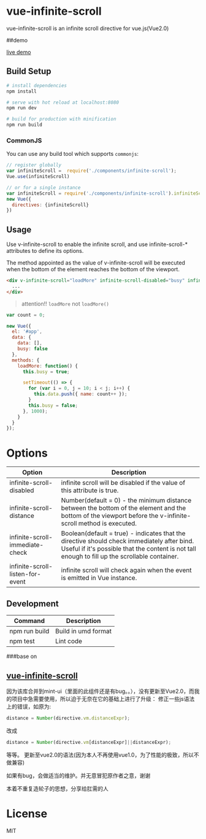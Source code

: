 # vue-infinite-scroll

vue-infinite-scroll is an infinite scroll directive for vue.js(Vue2.0)

##demo

[live demo](https://cdn.rawgit.com/bajian/vue-infinite-scroll/master/dist/index2.html)

## Build Setup

``` bash
# install dependencies
npm install

# serve with hot reload at localhost:8080
npm run dev

# build for production with minification
npm run build
```

### CommonJS

You can use any build tool which supports `commonjs`:

```JavaScript
// register globally
var infiniteScroll =  require('./components/infinite-scroll');
Vue.use(infiniteScroll)

// or for a single instance
var infiniteScroll = require('./components/infinite-scroll').infiniteScroll;
new Vue({
  directives: {infiniteScroll}
})

```


## Usage

Use v-infinite-scroll to enable the infinite scroll, and use infinite-scroll-* attributes to define its options.

The method appointed as the value of v-infinite-scroll will be executed when the bottom of the element reaches the bottom of the viewport.

```HTML
<div v-infinite-scroll="loadMore" infinite-scroll-disabled="busy" infinite-scroll-distance="10">
  ...
</div>
```
> attention!! `loadMore` not `loadMore()`

```JavaScript
var count = 0;

new Vue({
  el: '#app',
  data: {
    data: [],
    busy: false
  },
  methods: {
    loadMore: function() {
      this.busy = true;

      setTimeout(() => {
        for (var i = 0, j = 10; i < j; i++) {
          this.data.push({ name: count++ });
        }
        this.busy = false;
      }, 1000);
    }
  }
});
```

# Options

| Option | Description |
| ----- | ----- |
| infinite-scroll-disabled | infinite scroll will be disabled if the value of this attribute is true. |
| infinite-scroll-distance | Number(default = 0) - the minimum distance between the bottom of the element and the bottom of the viewport before the v-infinite-scroll method is executed. |
| infinite-scroll-immediate-check | Boolean(default = true) - indicates that the directive should check immediately after bind. Useful if it's possible that the content is not tall enough to fill up the scrollable container. |
| infinite-scroll-listen-for-event | infinite scroll will check again when the event is emitted in Vue instance. |

## Development

|Command|Description|
|---|---|
|npm run build|Build in umd format|
|npm test|Lint code|

###base on 
## [vue-infinite-scroll](https://github.com/ElemeFE/vue-infinite-scroll)
因为该库合并到mint-ui（里面的此组件还是有bug。。），没有更新至Vue2.0，而我的项目中急需要使用，所以迫于无奈在它的基础上进行了升级：
修正一些js语法上的错误，如原为:
```js
distance = Number(directive.vm.distanceExpr);
```
改成
```js
distance = Number(directive.vm[distanceExpr]||distanceExpr);
```
等等。
更新至vue2.0的语法(因为本人不再使用vue1.0，为了性能的极致，所以不做兼容)

如果有bug，会做适当的维护。并无意冒犯原作者之意，谢谢

本着不重复造轮子的思想，分享给肛需的人

# License

MIT
